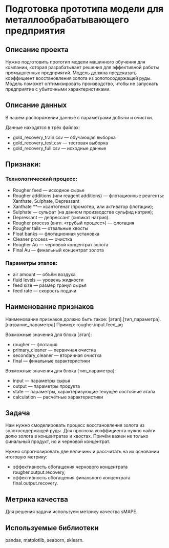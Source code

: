 # Подготовка прототипа модели для металлообрабатывающего предприятия  

## Описание проекта
Нужно подготовить прототип модели машинного обучения для компании, которая разрабатывает решения для эффективной работы промышленных предприятий.
Модель должна предсказать коэффициент восстановления золота из золотосодержащей руды. 
Модель поможет оптимизировать производство, чтобы не запускать предприятие с убыточными характеристиками.

## Описание данных
В нашем распоряжении данные с параметрами добычи и очистки.

Данные находятся в трёх файлах:
- gold_recovery_train.csv — обучающая выборка
- gold_recovery_test.csv — тестовая выборка
- gold_recovery_full.csv — исходные данные

## Признаки:
### Технологический процесс:
- Rougher feed — исходное сырье
- Rougher additions (или reagent additions) — флотационные реагенты: Xanthate, Sulphate, Depressant
- Xanthate **— ксантогенат (промотер, или активатор флотации);
- Sulphate — сульфат (на данном производстве сульфид натрия);
- Depressant — депрессант (силикат натрия).
- Rougher process (англ. «грубый процесс») — флотация
- Rougher tails — отвальные хвосты
- Float banks — флотационная установка
- Cleaner process — очистка
- Rougher Au — черновой концентрат золота
- Final Au — финальный концентрат золота
### Параметры этапов:
- air amount — объём воздуха
- fluid levels — уровень жидкости
- feed size — размер гранул сырья
- feed rate — скорость подачи  

## Наименование признаков
Наименование признаков должно быть такое:
[этап].[тип_параметра].[название_параметра]
Пример: rougher.input.feed_ag

Возможные значения для блока [этап]:
- rougher — флотация
- primary_cleaner — первичная очистка
- secondary_cleaner — вторичная очистка
- final — финальные характеристики

Возможные значения для блока [тип_параметра]:
- input — параметры сырья
- output — параметры продукта
- state — параметры, характеризующие текущее состояние этапа
- calculation — расчётные характеристики

## Задача
Нам нужно смоделировать процесс восстановления золота из золотосодержащей руды.
Для прогноза коэффициента нужно найти долю золота в концентратах и хвостах. Причём важен не только финальный продукт, но и черновой концентрат.

Нужно спрогнозировать две величины и рассчитать на их основании итоговую метрику:
- эффективность обогащения чернового концентрата rougher.output.recovery;
- эффективность обогащения финального концентрата final.output.recovery.

## Метрика качества
Для решения задачи используем метрику качества sMAPE.

## Используемые библиотеки
pandas, matplotlib, seaborn, sklearn.
